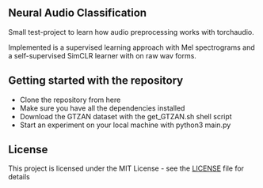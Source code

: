 ## Neural Audio Classification

Small test-project to learn how audio preprocessing works with torchaudio.

Implemented is a supervised learning approach with Mel spectrograms and a self-supervised SimCLR learner with on raw wav forms.

## Getting started with the repository

* Clone the repository from here
* Make sure you have all the dependencies installed
* Download the GTZAN dataset with the get_GTZAN.sh shell script
* Start an experiment on your local machine with python3 main.py



## License

This project is licensed under the MIT License - see the [LICENSE](LICENSE) file for details